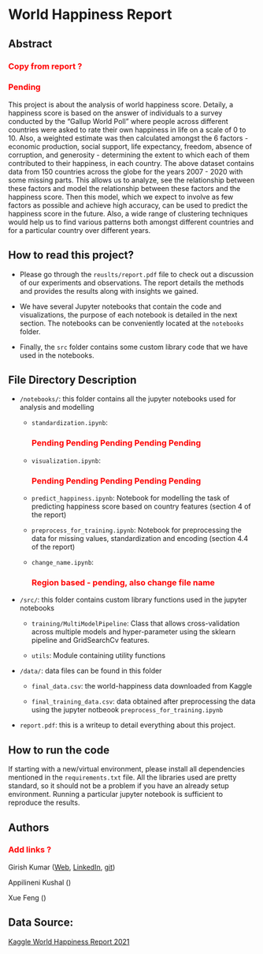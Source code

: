 # World Happiness Report

## Abstract
<h3 style="color:red"> Copy from report ? </h3>
<h3 style="color:red"> Pending </h3>
This project is about the analysis of world happiness score. Detaily, a happiness score is based on the answer of individuals to a survey conducted by the “Gallup World Poll” where people across different countries were asked to rate their own happiness in life on a scale of 0 to 10. Also, a weighted estimate was then calculated amongst the 6 factors - economic production, social support, life expectancy, freedom, absence of corruption, and generosity - determining the extent to which each of them contributed to their happiness, in each country. The above dataset contains data from 150 countries across the globe for the years 2007 - 2020 with some missing parts. This allows us to analyze, see the  relationship between these factors and model the relationship between these factors and the happiness score. Then this model, which we expect to involve as few factors as possible and achieve high accuracy, can be used to predict the happiness score in the future. Also, a wide range of clustering techniques would help us to find  various patterns both amongst different countries and for a particular country over different years.


## How to read this project?

* Please go through the `reuslts/report.pdf` file to check out a discussion of our experiments and observations. The report details the methods and provides the results along with insights we gained.

* We have several Jupyter notebooks that contain the code and visualizations, the purpose of each notebook is detailed in the next section. The notebooks can be conveniently located at the `notebooks` folder.

* Finally, the `src` folder contains some custom library code that we have used in the notebooks. 

## File Directory Description

* `/notebooks/`: this folder contains all the jupyter notebooks used for analysis and modelling
	  
	* `standardization.ipynb`: <h3 style="color:red"> Pending Pending Pending Pending Pending </h3>
	  
	* `visualization.ipynb`: <h3 style="color:red"> Pending Pending Pending Pending Pending </h3>
	
	* `predict_happiness.ipynb`: Notebook for modelling the task of predicting happiness score based on country features (section 4 of the report)
	  
	* `preprocess_for_training.ipynb`: Notebook for preprocessing the data for missing values, standardization and encoding (section 4.4 of the report)
	  
	* `change_name.ipynb`: <h3 style="color:red"> Region based - pending, also change file name</h3>


* `/src/`: this folder contains custom library functions used in the jupyter notebooks

	* `training/MultiModelPipeline`: Class that allows cross-validation across multiple models and hyper-parameter using the sklearn pipeline and GridSearchCv features.

	* `utils`: Module containing utility functions

* `/data/`: data files can be found in this folder

	* `final_data.csv`: the world-happiness data downloaded from Kaggle

	* `final_training_data.csv`: data obtained after preprocessing the data using the jupyter notbeook `preprocess_for_training.ipynb`

* `report.pdf`: this is a writeup to detail everything about this project.

## How to run the code

If starting with a new/virtual environment, please install all dependencies mentioned in the `requirements.txt` file. All the libraries used are pretty standard, so it should not be a problem if you have an already setup environment. Running a particular jupyter notebook is sufficient to reproduce the results.


## Authors

<h3 style="color:red"> Add links ?</h3>

Girish Kumar ([Web](https://sites.google.com/view/girish-kumar/home), [LinkedIn](https://www.linkedin.com/in/kumagir/), [git](https://github.com/k-girish))

Appilineni Kushal ()

Xue Feng ()

## Data Source:
[Kaggle World Happiness Report 2021](https://www.kaggle.com/ajaypalsinghlo/world-happiness-report-2021?select=world-happiness-report.csv)